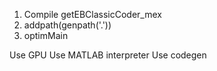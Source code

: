 1. Compile getEBClassicCoder_mex
2. addpath(genpath('.'))
3. optimMain


Use GPU
Use MATLAB interpreter
Use codegen